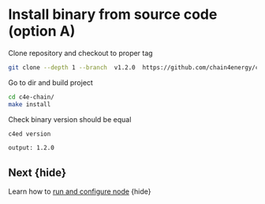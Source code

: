 <!--
order: 4
-->

# Install binary from source code (option A)

Clone repository and checkout to proper tag
```bash
git clone --depth 1 --branch  v1.2.0  https://github.com/chain4energy/c4e-chain.git
```
Go to dir and build project
```bash
cd c4e-chain/
make install
```

Check binary version should be equal
```bash
c4ed version

output: 1.2.0
```
## Next {hide}

Learn how to [run and configure node](.run_node.md) {hide}